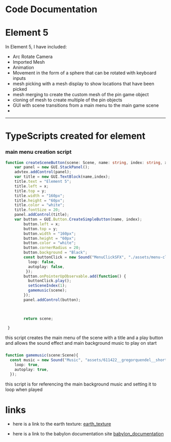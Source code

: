 # Code Documentation


# Element 5
In Element 5, I have included:
* Arc Rotate Camera
* Imported Mesh
* Animation
* Movement in the form of a sphere that can be rotated with keyboard inputs
* mesh picking with a mesh display to show locations that have been picked
* mesh merging to create the custom mesh of the pin game object
* cloning of mesh to create multiple of the pin objects
* GUI with scene transitions from a main menu to the main game scene
* 

-------------------------------------------------------------------------------------
# TypeScripts created for element
### main menu creation script
```typescript
function createSceneButton(scene: Scene, name: string, index: string, x: string, y: string, advtex) {
    var panel = new GUI.StackPanel();
    advtex.addControl(panel);
    var title = new GUI.TextBlock(name,index);
    title.text = "Element 5";
    title.left = x;
    title.top = y;
    title.width = "160px";
    title.height = "60px";
    title.color = "white";
    title.fontSize = 20;
    panel.addControl(title);
    var button = GUI.Button.CreateSimpleButton(name, index);
        button.left = x;
        button.top = y;
        button.width = "160px";
        button.height = "60px";
        button.color = "white";
        button.cornerRadius = 20;
        button.background = "Black";
        const buttonClick = new Sound("MenuClickSFX", "./assets/menu-click.wav", scene, null, {
          loop: false, 
          autoplay: false, 
         });
        button.onPointerUpObservable.add(function() {
          buttonClick.play();
          setSceneIndex(1);
          gamemusic(scene);
        });
        panel.addControl(button);
        

    
        return scene;
 
 }
```
this script creates the main menu of the scene with a title and a play button and allows the sound effect and main background music to play on start
### 
```typescript
function gamemusic(scene:Scene){
  const music = new Sound("Music", "assets/611422__gregorquendel__short-synth-intro-background.wav", scene, null, {
    loop: true,
    autoplay: true,
  });
```
this script is for referencing the main background music and setting it to loop when played
###

# links
* here is a link to the earth texture: [earth_texture](https://img.freepik.com/free-vector/top-view-world-map-background_1308-68322.jpg?w=1480&t=st=1701348007~exp=1701348607~hmac=befac119fb68d4b691e4c3dea5c7237b47773292ea3140c645f99c04b9c6b395)

* here is a link to the babylon documentation site [babylon_documentation](https://doc.babylonjs.com/)